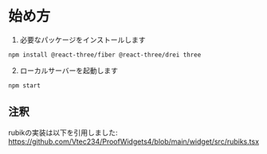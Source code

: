 # 始め方
1. 必要なパッケージをインストールします
```
npm install @react-three/fiber @react-three/drei three
```

2. ローカルサーバーを起動します
```
npm start
```
## 注釈
rubikの実装は以下を引用しました:
https://github.com/Vtec234/ProofWidgets4/blob/main/widget/src/rubiks.tsx